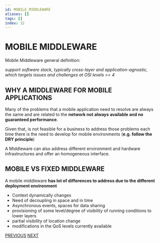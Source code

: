 ```yaml
---
id: MOBILE_MIDDLEWARE
aliases: []
tags: []
index: 32
---
```


# MOBILE MIDDLEWARE

Mobile Middleware general definition:

*support software stack, typically cross-layer and application-agnostic, which targets issues and challenges at OSI levels >= 4*

## WHY A MIDDLEWARE FOR MOBILE APPLICATIONS

Many of the problems that a mobile application need to resolve are always the same and are related to the **network not always available and no guaranteed performance**.

Given that, is not feasible for a business to address those problems each time there is the need to develop for mobile environments (**e.g. follow the DRY principle**)

A Middleware can also address different environment and hardware infrastructures and offer an homogeneous interface.

## MOBILE VS FIXED MIDDLEWARE

A mobile middleware **has lot of differences to address due to the different deployment environment**

- Context dynamically changes
- Need of decoupling in space and in time
- Asynchronous events, spaces for data sharing
- provisioning of some level/degree of visibility of running conditions to lower layers
- partial visibility of location change
- modifications in the QoS levels currently available

[PREVIOUS](pages/mobility/I_TCP.md) [NEXT](mobile_systems/mobile_middleware/MOBILE_MIDDLEWARE_PRINCIPLES.md)
